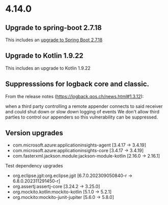 # 4.14.0

## Upgrade to spring-boot 2.7.18
This includes an [upgrade to Spring Boot 2.7.18](https://github.com/spring-projects/spring-boot/releases/tag/v2.7.18)

## Upgrade to Kotlin 1.9.22
This includes an upgrade to Kotlin 1.9.22

## Suppresssions for logback core and classic.
From the release notes (https://logback.qos.ch/news.html#1.3.12):

when a third party controlling a remote appender connects to said receiver and could shut down or slow down 
logging of events We don't allow third parties to control our appenders so this vulnerability can be suppressed.

## Version upgrades
 - com.microsoft.azure:applicationinsights-agent [3.4.17 -> 3.4.19]
 - com.microsoft.azure:applicationinsights-core [3.4.17 -> 3.4.19]
 - com.fasterxml.jackson.module:jackson-module-kotlin [2.16.0 -> 2.16.1]

Test dependency upgrades
 - org.eclipse.jgit:org.eclipse.jgit [6.7.0.202309050840-r -> 6.8.0.202311291450-r]
 - org.assertj:assertj-core [3.24.2 -> 3.25.0]
 - org.mockito.kotlin:mockito-kotlin [5.1.0 -> 5.2.1]
 - org.mockito:mockito-junit-jupiter [5.6.0 -> 5.8.0]
